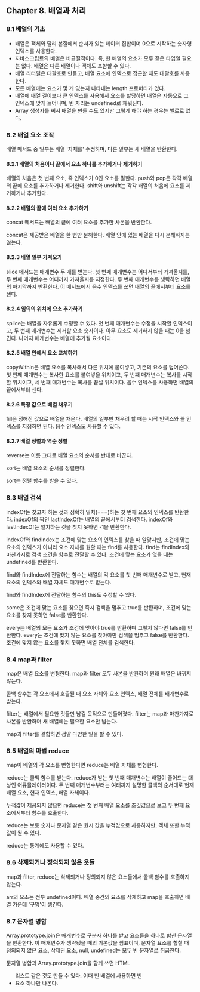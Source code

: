 ## Chapter 8. 배열과 처리

### 8.1 배열의 기초

- 배열은 객체와 달리 본질에서 순서가 있는 데이터 집합이며 0으로 시작하는 숫자형 인덱스를 사용한다.
- 자바스크립트의 배열은 비균질적이다.
  즉, 한 배열의 요소가 모두 같은 타입일 필요는 없다.
  배열은 다른 배열이나 객체도 포함할 수 있다.
- 배열 리터럴은 대괄호로 만들고, 배열 요소에 인덱스로 접근할 때도 대괄호를 사용한다.
- 모든 배열에는 요소가 몇 개 있는지 나타내는 length 프로퍼티가 있다.
- 배열에 배열 길이보다 큰 인덱스를 사용해서 요소를 할당하면 배열은 자동으로 그 인덱스에 맞게 늘어나며, 빈 자리는 undefined로 채워진다.
- Array 생성자를 써서 배열을 만들 수도 있지만 그렇게 해야 하는 경우는 별로로 없다.

### 8.2 배열 요소 조작

배열 메서드 중 일부는 배열 '자체를' 수정하며, 다른 일부는 새 배열을 반환한다.

#### 8.2.1 배열의 처음이나 끝에서 요소 하나를 추가하거나 제거하기

배열의 처음은 첫 번째 요소, 즉 인덱스가 0인 요소를 말한다.
push와 pop은 각각 배열의 끝에 요소를 추가하거나 제거한다.
shift와 unshift는 각각 배열의 처음에 요소를 제거하거나 추가한다.

#### 8.2.2 배열의 끝에 여러 요소 추가하기

concat 메서드는 배열의 끝에 여러 요소를 추가한 사본을 반환한다.

concat은 제공받은 배열을 한 번만 분해한다.
배열 안에 있는 배열을 다시 분해하지는 않는다.

#### 8.2.3 배열 일부 가져오기

slice 메서드는 매개변수 두 개를 받는다.
첫 번째 매개변수는 어디서부터 가져올지를, 두 번째 매개변수는 어디까지 가져올지를 지정한다.
두 번째 매개변수를 생략하면 배열의 마지막까지 반환한다.
이 메서드에서 음수 인덱스를 쓰면 배열의 끝에서부터 요소를 센다.

#### 8.2.4 임의의 위치에 요소 추가하기

splice는 배열을 자유롭게 수정할 수 있다.
첫 번째 매개변수는 수정을 시작할 인덱스이고, 두 번째 매개변수는 제거할 요소 숫자이다.
아무 요소도 제거하지 않을 때는 0을 넘긴다.
나머지 매개변수는 배열에 추가될 요소이다.

#### 8.2.5 배열 안에서 요소 교체하기

copyWithin은 배열 요소를 복사해서 다른 위치에 붙여넣고, 기존의 요소를 덮어쓴다.
첫 번째 매개변수는 복사한 요소를 붙여넣을 위치이고, 두 번째 매개변수는 복사를 시작할 위치이고, 세 번째 매개변수는 복사를 끝낼 위치이다.
음수 인덱스를 사용하면 배열의 끝에서부터 센다.

#### 8.2.6 특정 값으로 배열 채우기

fill은 정해진 값으로 배열을 채운다.
배열의 일부만 채우려 할 때는 시작 인덱스와 끝 인덱스를 지정하면 된다.
음수 인덱스도 사용할 수 있다.

#### 8.2.7 배열 정렬과 역순 정렬

reverse는 이름 그대로 배열 요소의 순서를 반대로 바꾼다.

sort는 배열 요소의 순서를 정렬한다.

sort는 정렬 함수를 받을 수 있다.

### 8.3 배열 검색

indexOf는 찾고자 하는 것과 정확히 일치(===)하는 첫 번째 요소의 인덱스를 반환한다.
indexOf의 짝인 lastIndexOf는 배열의 끝에서부터 검색한다.
indexOf와 lastIndexOf는 일치하는 것을 찾지 못하면 -1을 반환한다.

indexOf와 findIndex는 조건에 맞는 요소의 인덱스를 찾을 때 알맞지만, 조건에 맞는 요소의 인덱스가 아니라 요소 자체를 원할 때는 find를 사용한다.
find는 findIndex와 마찬가지로 검색 조건을 함수로 전달할 수 있다.
조건에 맞는 요소가 없을 때는 undefined를 반환한다.

find와 findIndex에 전달하는 함수는 배열의 각 요소를 첫 번째 매개변수로 받고, 현재 요소의 인덱스와 배열 자체도 매개변수로 받는다.

find와 findIndex에 전달하는 함수의 this도 수정할 수 있다.

some은 조건에 맞는 요소를 찾으면 즉시 검색을 멈추고 true를 반환하며, 조건에 맞는 요소를 찾지 못하면 false를 반환한다.

every는 배열의 모든 요소가 조건에 맞아야 true를 반환하며 그렇지 않다면 false를 반환한다.
every는 조건에 맞지 않는 요소를 찾아야만 검색을 멈추고 false를 반환한다.
조건에 맞지 않는 요소를 찾지 못하면 배열 전체를 검색한다.

### 8.4 map과 filter

map은 배열 요소를 변형한다.
map과 filter 모두 사본을 반환하며 원래 배열은 바뀌지 않는다.

콜백 함수는 각 요소에서 호출될 때 요소 자체와 요소 인덱스, 배열 전체를 배개변수로 받는다.

filter는 배열에서 필요한 것들만 남길 목적으로 만들어졌다.
filter는 map과 마찬가지로 사본을 반환하며 새 배열에는 필요한 요소만 남는다.

map과 filter를 결합하면 정말 다양한 일을 할 수 있다.

### 8.5 배열의 마법 reduce

map이 배열의 각 요소를 변형한다면 reduce는 배열 자체를 변형한다.

reduce는 콜백 함수를 받는다.
reduce가 받는 첫 번째 매개변수는 배열이 줄어드는 대상인 어큐뮬레이터이다.
두 번째 매개변수부터는 여태까지 설명한 콜백의 순서대로 현재 배열 요소, 현재 인덱스, 배열 자체이다.

누적값이 제공되지 않으면 reduce는 첫 번째 배열 요소를 초깃값으로 보고 두 번째 요소에서부터 함수를 호출한다.

reduce는 보통 숫자나 문자열 같은 원시 값을 누적값으로 사용하지만, 객체 또한 누적값이 될 수 있다.

reduce는 통계에도 사용할 수 있다.

### 8.6 삭제되거나 정의되지 않은 욧들

map과 filter, reduce는 삭제되거나 정의되지 않은 요소들에서 콜백 함수를 호출하지 않는다.

arr의 요소는 전부 undefined이다.
배열 중간의 요소를 삭제하고 map을 호출하면 배열 가운데 '구멍'이 생긴다.

### 8.7 문자열 병합

Array.prototype.join은 매개변수로 구분자 하나를 받고 요소들을 하나로 합친 문자열을 반환한다.
이 매개변수가 생략됐을 때의 기본값을 쉼표이며, 문자열 요소를 합칠 때 정의되지 않은 요소, 삭제된 요소, null, undefined는 모두 빈 문자열로 취급한다.

문자열 병합과 Array.prototype.join을 함께 쓰면 HTML <ul> 리스트 같은 것도 만들 수 있다.
이때 빈 배열에 사용하면 빈 <li> 요소 하나만 나온다.
